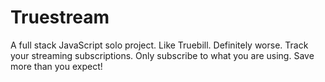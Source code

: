# Truestream

A full stack JavaScript solo project.
Like Truebill. Definitely worse.
Track your streaming subscriptions. Only subscribe to what you are using. Save more than you expect!
